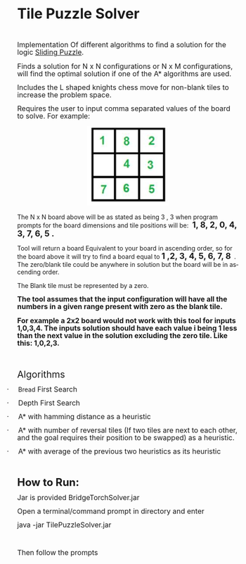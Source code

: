 <html>

<head>
<meta http-equiv=Content-Type content="text/html; charset=windows-1252">
<meta name=Generator content="Microsoft Word 15 (filtered)">
<style>

</style>

</head>

<body lang=EN-US link="#0563C1" vlink="#954F72">

<div class=WordSection1>

<p class=MsoNormal><b><span style='font-size:24.0pt;line-height:107%'>Tile
Puzzle Solver</span></b></p>

<p class=MsoNormal><span style='font-size:12.0pt;line-height:107%'>&nbsp;</span></p>

<p class=MsoNormal><span style='font-size:12.0pt;line-height:107%'>Implementation
Of different algorithms to find a solution for the logic </span><a
href="https://en.wikipedia.org/wiki/Sliding_puzzle"><span style='font-size:
12.0pt;line-height:107%'>Sliding Puzzle</span></a><span style='font-size:12.0pt;
line-height:107%'>.</span></p>

<p class=MsoNormal><span style='font-size:12.0pt;line-height:107%'>Finds a
solution for N x N configurations or N x M configurations, will find the
optimal solution if one of the A* algorithms are used. </span></p>

<p class=MsoNormal><span style='font-size:12.0pt;line-height:107%'>Includes the
L shaped knights chess move for non-blank tiles to increase the problem space. 
</span></p>

<p class=MsoNormal><span style='font-size:12.0pt;line-height:107%'>Requires the
user to input comma separated values of the board to solve. For example:</span></p>

<p class=MsoNormal align=center style='text-align:center'><img border=0
width=186 height=181 id="Picture 1" src="README_files/image001.jpg"></p>

<p class=MsoNormal>The N x N board above will be as stated as being 3 , 3 when
program prompts for the board dimensions and tile positions will be: <b><span
style='font-size:14.0pt;line-height:107%'> 1, 8, 2, 0, 4, 3, 7, 6, 5 .</span></b></p>

<p class=MsoNormal>Tool will return a board Equivalent to your board in
ascending order, so for the board above it will try to find a board equal to <b><span
style='font-size:14.0pt;line-height:107%'>1 ,2, 3, 4, 5, 6, 7, 8</span> </b> .
The zero/blank tile could be anywhere in solution but the board will be in
ascending order.</p>

<p class=MsoNormal>The Blank tile must be represented by a zero.</p>

<p class=MsoNormal><b><span style='font-size:12.0pt;line-height:107%'>The tool
assumes that the input configuration will have all the numbers in a given range
present with zero as the blank tile. </span></b></p>

<p class=MsoNormal><b><span style='font-size:12.0pt;line-height:107%'>For
example a 2x2 board would not work with this tool for inputs 1,0,3,4. The
inputs solution should have each value i being 1 less than the next value in
the solution excluding the zero tile. Like this: 1,0,2,3.   </span></b></p>

<p class=MsoNormal><span style='font-size:16.0pt;line-height:107%'>&nbsp;</span></p>

<p class=MsoNormal><span style='font-size:16.0pt;line-height:107%'>Algorithms </span></p>

<p class=MsoListParagraphCxSpFirst style='text-indent:-.25in'><span
style='font-size:12.0pt;line-height:107%;font-family:Symbol'>·<span
style='font:7.0pt "Times New Roman"'>&nbsp;&nbsp;&nbsp;&nbsp;&nbsp;&nbsp;&nbsp;&nbsp;
</span></span>Bread<span style='font-size:12.0pt;line-height:107%'> First
Search</span></p>

<p class=MsoListParagraphCxSpMiddle style='text-indent:-.25in'><span
style='font-size:12.0pt;line-height:107%;font-family:Symbol'>·<span
style='font:7.0pt "Times New Roman"'>&nbsp;&nbsp;&nbsp;&nbsp;&nbsp;&nbsp;&nbsp;&nbsp;
</span></span><span style='font-size:12.0pt;line-height:107%'>Depth First
Search</span></p>

<p class=MsoListParagraphCxSpMiddle style='text-indent:-.25in'><span
style='font-size:12.0pt;line-height:107%;font-family:Symbol'>·<span
style='font:7.0pt "Times New Roman"'>&nbsp;&nbsp;&nbsp;&nbsp;&nbsp;&nbsp;&nbsp;&nbsp;
</span></span><span style='font-size:12.0pt;line-height:107%'>A* with hamming
distance as a heuristic</span></p>

<p class=MsoListParagraphCxSpMiddle style='text-indent:-.25in'><span
style='font-size:12.0pt;line-height:107%;font-family:Symbol'>·<span
style='font:7.0pt "Times New Roman"'>&nbsp;&nbsp;&nbsp;&nbsp;&nbsp;&nbsp;&nbsp;&nbsp;
</span></span><span style='font-size:12.0pt;line-height:107%'>A* with number of
reversal tiles (If two tiles are next to each other, and the goal requires
their position to be swapped) as a heuristic.</span></p>

<p class=MsoListParagraphCxSpLast style='text-indent:-.25in'><span
style='font-size:12.0pt;line-height:107%;font-family:Symbol'>·<span
style='font:7.0pt "Times New Roman"'>&nbsp;&nbsp;&nbsp;&nbsp;&nbsp;&nbsp;&nbsp;&nbsp;
</span></span><span style='font-size:12.0pt;line-height:107%'>A* with average
of the previous two heuristics as its heuristic</span></p>

<p class=MsoNormal><span style='font-size:12.0pt;line-height:107%'>&nbsp;</span></p>

<p class=MsoNormal><b><span style='font-size:18.0pt;line-height:107%'>How to
Run:</span></b><span style='font-size:20.0pt;line-height:107%'> </span></p>

<p class=MsoNormal><span style='font-size:12.0pt;line-height:107%'>Jar is
provided BridgeTorchSolver.jar</span></p>

<p class=MsoNormal><span style='font-size:12.0pt;line-height:107%'>Open a
terminal/command prompt in directory and enter</span></p>

<p class=MsoNormal><span style='font-size:12.0pt;line-height:107%'>java -jar TilePuzzleSolver.jar</span></p>

<p class=MsoNormal><span style='font-size:12.0pt;line-height:107%'>&nbsp;</span></p>

<p class=MsoNormal><span style='font-size:12.0pt;line-height:107%'>Then follow
the prompts </span><span style='font-size:12.0pt;line-height:107%;font-family:
Wingdings'></span></p>

<p class=MsoNormal>&nbsp;</p>

</div>

</body>

</html>
